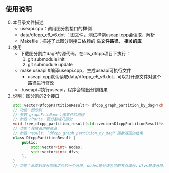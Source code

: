 ## 使用说明
0. 本目录文件描述
    - useapi.cpp：调用图分割接口的样例
    - data/dfcpp_e6_v6.dot ：图文件，测试样例useapi.cpp会读取，解析
    - Makefile：描述了此图分割接口依赖的 **头文件路径**， **相关的库**
1. 使用
    - 下载图分割库dagP的源代码，在dis_dfcpp项目下执行：
        1. git submodule init
        2. git submodule update
    - make useapi #编译useapi.cpp，生成useapi可执行文件
        - useapi.cpp默认读取data/dfcpp_e6_v6.dot，可以打开源文件对这个路径进行修改
    - ./useapi #执行useapi，程序会输出分割结果
2. 说明：图分割的2个接口
    ```c++
    std::vector<DfcppPartitionResult*> dfcpp_graph_partition_by_dagP(char* graphFileName, int nParts);
    // 功能：图分割
    // 参数 graphFileName：图文件的路径
    // 参数 nParts：要分割成几部分
    void free_dfcpp_partition_result(std::vector<DfcppPartitionResult*>& result);
    // 功能：释放占用的资源
    // 参数 result: `dfcpp_graph_partition_by_dagP`函数返回的结果
    class DfcppPartitionResult {
        public:
            std::vector<int> nodes;
            std::vector<int> dfvs;
        };
    }
    // 功能：此类封装分割图之后的一个分块，nodes是分块包含的节点编号，dfvs是该分块的输入数据dfv编号，编号均从0开始。
    ```